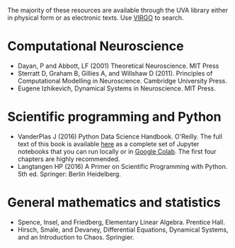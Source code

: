 
The majority of these resources are available through the UVA library either in physical form or as electronic texts. Use [VIRGO](http://www.library.virginia.edu/) to search.

# Computational Neuroscience

- Dayan, P and Abbott, LF (2001) Theoretical Neuroscience. MIT Press
- Sterratt D, Graham B, Gillies A, and Willshaw D (2011). Principles of
  Computational Modelling in Neuroscience. Cambridge University Press.
- Eugene Izhikevich, Dynamical Systems in Neuroscience. MIT Press.

# Scientific programming and Python

- VanderPlas J (2016) Python Data Science Handbook. O'Reilly. The full text of this book is available [here](https://jakevdp.github.io/PythonDataScienceHandbook/) as a complete set of Jupyter notebooks that you can run locally or in [Google Colab](https://colab.research.google.com). The first four chapters are highly recommended.
- Langtangen HP (2016) A Primer on Scientific Programming with Python. 5th ed. Springer: Berlin Heidelberg.

# General mathematics and statistics

- Spence, Insel, and Friedberg, Elementary Linear Algebra. Prentice Hall.
- Hirsch, Smale, and Devaney, Differential Equations, Dynamical Systems, and an
  Introduction to Chaos. Springier.
